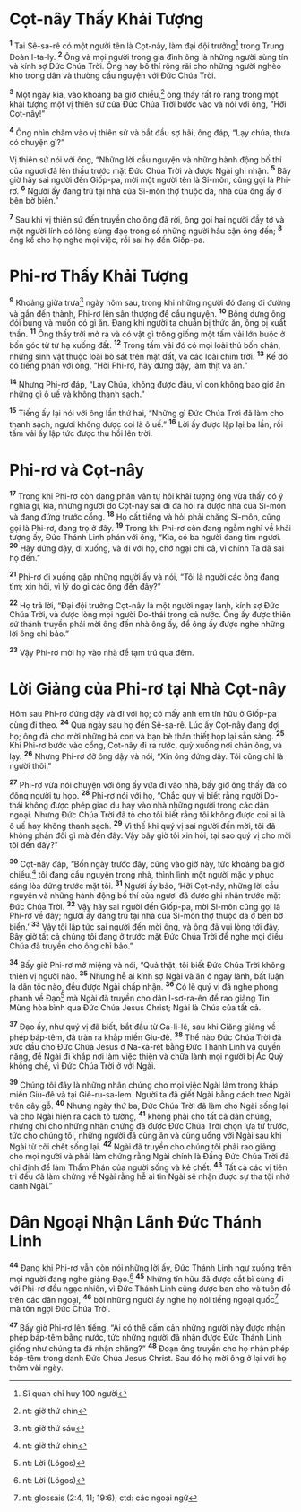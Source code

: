 # Cọt-nây Thấy Khải Tượng
<sup><b>1</b></sup> Tại Sê-sa-rê có một người tên là Cọt-nây, làm đại đội trưởng[^1] trong Trung Ðoàn I-ta-ly. <sup><b>2</b></sup> Ông và mọi người trong gia đình ông là những người sùng tín và kính sợ Ðức Chúa Trời. Ông hay bố thí rộng rãi cho những người nghèo khó trong dân và thường cầu nguyện với Ðức Chúa Trời.

<sup><b>3</b></sup> Một ngày kia, vào khoảng ba giờ chiều,[^2] ông thấy rất rõ ràng trong một khải tượng một vị thiên sứ của Ðức Chúa Trời bước vào và nói với ông, “Hỡi Cọt-nây!”

<sup><b>4</b></sup> Ông nhìn chăm vào vị thiên sứ và bắt đầu sợ hãi, ông đáp, “Lạy chúa, thưa có chuyện gì?”

Vị thiên sứ nói với ông, “Những lời cầu nguyện và những hành động bố thí của ngươi đã lên thấu trước mặt Ðức Chúa Trời và được Ngài ghi nhận. <sup><b>5</b></sup> Bây giờ hãy sai người đến Giốp-pa, mời một người tên là Si-môn, cũng gọi là Phi-rơ. <sup><b>6</b></sup> Người ấy đang trú tại nhà của Si-môn thợ thuộc da, nhà của ông ấy ở bên bờ biển.”

<sup><b>7</b></sup> Sau khi vị thiên sứ đến truyền cho ông đã rời, ông gọi hai người đầy tớ và một người lính có lòng sùng đạo trong số những người hầu cận ông đến; <sup><b>8</b></sup> ông kể cho họ nghe mọi việc, rồi sai họ đến Giốp-pa.

# Phi-rơ Thấy Khải Tượng
<sup><b>9</b></sup> Khoảng giữa trưa[^3] ngày hôm sau, trong khi những người đó đang đi đường và gần đến thành, Phi-rơ lên sân thượng để cầu nguyện. <sup><b>10</b></sup> Bỗng dưng ông đói bụng và muốn có gì ăn. Ðang khi người ta chuẩn bị thức ăn, ông bị xuất thần. <sup><b>11</b></sup> Ông thấy trời mở ra và có vật gì trông giống một tấm vải lớn buộc ở bốn góc từ từ hạ xuống đất. <sup><b>12</b></sup> Trong tấm vải đó có mọi loài thú bốn chân, những sinh vật thuộc loài bò sát trên mặt đất, và các loài chim trời. <sup><b>13</b></sup> Kế đó có tiếng phán với ông, “Hỡi Phi-rơ, hãy đứng dậy, làm thịt và ăn.”

<sup><b>14</b></sup> Nhưng Phi-rơ đáp, “Lạy Chúa, không được đâu, vì con không bao giờ ăn những gì ô uế và không thanh sạch.”

<sup><b>15</b></sup> Tiếng ấy lại nói với ông lần thứ hai, “Những gì Ðức Chúa Trời đã làm cho thanh sạch, ngươi không được coi là ô uế.” <sup><b>16</b></sup> Lời ấy được lặp lại ba lần, rồi tấm vải ấy lập tức được thu hồi lên trời.

# Phi-rơ và Cọt-nây
<sup><b>17</b></sup> Trong khi Phi-rơ còn đang phân vân tự hỏi khải tượng ông vừa thấy có ý nghĩa gì, kìa, những người do Cọt-nây sai đi đã hỏi ra được nhà của Si-môn và đang đứng trước cổng. <sup><b>18</b></sup> Họ cất tiếng và hỏi phải chăng Si-môn, cũng gọi là Phi-rơ, đang trọ ở đây. <sup><b>19</b></sup> Trong khi Phi-rơ còn đang ngẫm nghĩ về khải tượng ấy, Ðức Thánh Linh phán với ông, “Kìa, có ba người đang tìm ngươi. <sup><b>20</b></sup> Hãy đứng dậy, đi xuống, và đi với họ, chớ ngại chi cả, vì chính Ta đã sai họ đến.”

<sup><b>21</b></sup> Phi-rơ đi xuống gặp những người ấy và nói, “Tôi là người các ông đang tìm; xin hỏi, vì lý do gì các ông đến đây?”

<sup><b>22</b></sup> Họ trả lời, “Ðại đội trưởng Cọt-nây là một người ngay lành, kính sợ Ðức Chúa Trời, và được lòng mọi người Do-thái trong cả nước. Ông ấy được thiên sứ thánh truyền phải mời ông đến nhà ông ấy, để ông ấy được nghe những lời ông chỉ bảo.”

<sup><b>23</b></sup> Vậy Phi-rơ mời họ vào nhà để tạm trú qua đêm.

# Lời Giảng của Phi-rơ tại Nhà Cọt-nây
Hôm sau Phi-rơ đứng dậy và đi với họ; có mấy anh em tín hữu ở Giốp-pa cùng đi theo. <sup><b>24</b></sup> Qua ngày sau họ đến Sê-sa-rê. Lúc ấy Cọt-nây đang đợi họ; ông đã cho mời những bà con và bạn bè thân thiết họp lại sẵn sàng. <sup><b>25</b></sup> Khi Phi-rơ bước vào cổng, Cọt-nây đi ra rước, quỳ xuống nơi chân ông, và lạy. <sup><b>26</b></sup> Nhưng Phi-rơ đỡ ông dậy và nói, “Xin ông đứng dậy. Tôi cũng chỉ là người thôi.”

<sup><b>27</b></sup> Phi-rơ vừa nói chuyện với ông ấy vừa đi vào nhà, bấy giờ ông thấy đã có đông người tụ họp. <sup><b>28</b></sup> Phi-rơ nói với họ, “Chắc quý vị biết rằng người Do-thái không được phép giao du hay vào nhà những người trong các dân ngoại. Nhưng Ðức Chúa Trời đã tỏ cho tôi biết rằng tôi không được coi ai là ô uế hay không thanh sạch. <sup><b>29</b></sup> Vì thế khi quý vị sai người đến mời, tôi đã không phản đối gì mà đến đây. Vậy bây giờ tôi xin hỏi, tại sao quý vị cho mời tôi đến đây?”

<sup><b>30</b></sup> Cọt-nây đáp, “Bốn ngày trước đây, cũng vào giờ này, tức khoảng ba giờ chiều,[^4] tôi đang cầu nguyện trong nhà, thình lình một người mặc y phục sáng lòa đứng trước mặt tôi. <sup><b>31</b></sup> Người ấy bảo, ‘Hỡi Cọt-nây, những lời cầu nguyện và những hành động bố thí của ngươi đã được ghi nhận trước mặt Ðức Chúa Trời. <sup><b>32</b></sup> Vậy hãy sai người đến Giốp-pa, mời Si-môn cũng gọi là Phi-rơ về đây; người ấy đang trú tại nhà của Si-môn thợ thuộc da ở bên bờ biển.’ <sup><b>33</b></sup> Vậy tôi lập tức sai người đến mời ông, và ông đã vui lòng tới đây. Bây giờ tất cả chúng tôi đang ở trước mặt Ðức Chúa Trời để nghe mọi điều Chúa đã truyền cho ông chỉ bảo.”

<sup><b>34</b></sup> Bấy giờ Phi-rơ mở miệng và nói, “Quả thật, tôi biết Ðức Chúa Trời không thiên vị người nào. <sup><b>35</b></sup> Nhưng hễ ai kính sợ Ngài và ăn ở ngay lành, bất luận là dân tộc nào, đều được Ngài chấp nhận. <sup><b>36</b></sup> Có lẽ quý vị đã nghe phong phanh về Ðạo[^5] mà Ngài đã truyền cho dân I-sơ-ra-ên để rao giảng Tin Mừng hòa bình qua Ðức Chúa Jesus Christ; Ngài là Chúa của tất cả.

<sup><b>37</b></sup> Ðạo ấy, như quý vị đã biết, bắt đầu từ Ga-li-lê, sau khi Giăng giảng về phép báp-têm, đã tràn ra khắp miền Giu-đê. <sup><b>38</b></sup> Thể nào Ðức Chúa Trời đã xức dầu cho Ðức Chúa Jesus ở Na-xa-rét bằng Ðức Thánh Linh và quyền năng, để Ngài đi khắp nơi làm việc thiện và chữa lành mọi người bị Ác Quỷ khống chế, vì Ðức Chúa Trời ở với Ngài.

<sup><b>39</b></sup> Chúng tôi đây là những nhân chứng cho mọi việc Ngài làm trong khắp miền Giu-đê và tại Giê-ru-sa-lem. Người ta đã giết Ngài bằng cách treo Ngài trên cây gỗ. <sup><b>40</b></sup> Nhưng ngày thứ ba, Ðức Chúa Trời đã làm cho Ngài sống lại và cho Ngài hiện ra cách tỏ tường, <sup><b>41</b></sup> không phải cho tất cả dân chúng, nhưng chỉ cho những nhân chứng đã được Ðức Chúa Trời chọn lựa từ trước, tức cho chúng tôi, những người đã cùng ăn và cùng uống với Ngài sau khi Ngài từ cõi chết sống lại. <sup><b>42</b></sup> Ngài đã truyền cho chúng tôi phải rao giảng cho mọi người và phải làm chứng rằng Ngài chính là Ðấng Ðức Chúa Trời đã chỉ định để làm Thẩm Phán của người sống và kẻ chết. <sup><b>43</b></sup> Tất cả các vị tiên tri đều đã làm chứng về Ngài rằng hễ ai tin Ngài sẽ nhận được sự tha tội nhờ danh Ngài.”

# Dân Ngoại Nhận Lãnh Ðức Thánh Linh
<sup><b>44</b></sup> Ðang khi Phi-rơ vẫn còn nói những lời ấy, Ðức Thánh Linh ngự xuống trên mọi người đang nghe giảng Ðạo.[^6] <sup><b>45</b></sup> Những tín hữu đã được cắt bì cùng đi với Phi-rơ đều ngạc nhiên, vì Ðức Thánh Linh cũng được ban cho và tuôn đổ trên các dân ngoại, <sup><b>46</b></sup> bởi những người ấy nghe họ nói tiếng ngoại quốc[^7] mà tôn ngợi Ðức Chúa Trời.

<sup><b>47</b></sup> Bấy giờ Phi-rơ lên tiếng, “Ai có thể cấm cản những người này được nhận phép báp-têm bằng nước, tức những người đã nhận được Ðức Thánh Linh giống như chúng ta đã nhận chăng?” <sup><b>48</b></sup> Ðoạn ông truyền cho họ nhận phép báp-têm trong danh Ðức Chúa Jesus Christ. Sau đó họ mời ông ở lại với họ thêm vài ngày.

[^1]: Sĩ quan chỉ huy 100 người
[^2]: nt: giờ thứ chín
[^3]: nt: giờ thứ sáu
[^4]: nt: giờ thứ chín
[^5]: nt: Lời (Lógos)
[^6]: nt: Lời (Lógos)
[^7]: nt: glossais (2:4, 11; 19:6); ctd: các ngoại ngữ

